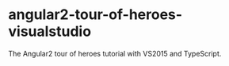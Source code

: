 # angular2-tour-of-heroes-visualstudio
The Angular2 tour of heroes tutorial with VS2015 and TypeScript.
